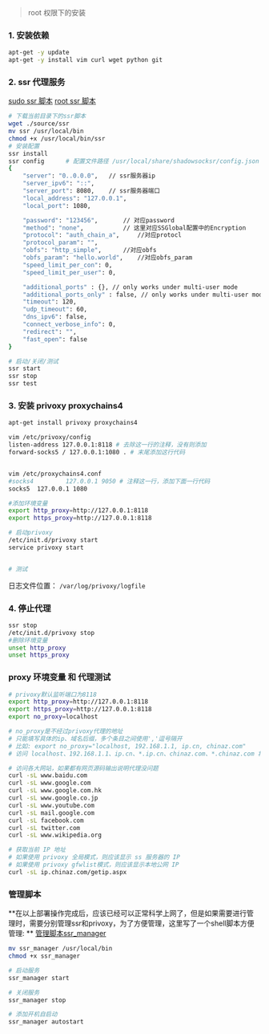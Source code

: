 > root 权限下的安装
### 1. 安装依赖
```bash
apt-get -y update 
apt-get -y install vim curl wget python git 
```

### 2. ssr 代理服务
[sudo ssr 脚本](./source/ssr)
[root ssr 脚本](./source/ssr_root)
```bash
# 下载当前目录下的ssr脚本
wget ./source/ssr
mv ssr /usr/local/bin
chmod +x /usr/local/bin/ssr
# 安装配置
ssr install
ssr config 		# 配置文件路径 /usr/local/share/shadowsocksr/config.json
{
    "server": "0..0.0.0",	// ssr服务器ip
    "server_ipv6": "::",
    "server_port": 8080,	// ssr服务器端口
    "local_address": "127.0.0.1",
    "local_port": 1080,

    "password": "123456",		// 对应password
    "method": "none",			// 这里对应SSGlobal配置中的Encryption
    "protocol": "auth_chain_a",		//对应protocl
    "protocol_param": "",
    "obfs": "http_simple",		//对应obfs
    "obfs_param": "hello.world",	//对应obfs_param
    "speed_limit_per_con": 0,
    "speed_limit_per_user": 0,

    "additional_ports" : {}, // only works under multi-user mode
    "additional_ports_only" : false, // only works under multi-user mode
    "timeout": 120,
    "udp_timeout": 60,
    "dns_ipv6": false,
    "connect_verbose_info": 0,
    "redirect": "",
    "fast_open": false
}

# 启动/关闭/测试
ssr start
ssr stop
ssr test
```
### 3.  安装 privoxy proxychains4
```bash
apt-get install privoxy proxychains4

vim /etc/privoxy/config
listen-address 127.0.0.1:8118 # 去除这一行的注释，没有则添加
forward-socks5 / 127.0.0.1:1080 . # 末尾添加这行代码


vim /etc/proxychains4.conf
#socks4         127.0.0.1 9050 # 注释这一行，添加下面一行代码
socks5  127.0.0.1 1080

#添加环境变量
export http_proxy=http://127.0.0.1:8118
export https_proxy=http://127.0.0.1:8118

# 启动privoxy
/etc/init.d/privoxy start 
service privoxy start


# 测试
```
日志文件位置： `/var/log/privoxy/logfile`


### 4. 停止代理
```bash
ssr stop
/etc/init.d/privoxy stop
#删除环境变量
unset http_proxy
unset https_proxy
```

### proxy 环境变量 和 代理测试
```bash
# privoxy默认监听端口为8118
export http_proxy=http://127.0.0.1:8118
export https_proxy=http://127.0.0.1:8118
export no_proxy=localhost

# no_proxy是不经过privoxy代理的地址
# 只能填写具体的ip、域名后缀，多个条目之间使用','逗号隔开
# 比如: export no_proxy="localhost, 192.168.1.1, ip.cn, chinaz.com"
# 访问 localhost、192.168.1.1、ip.cn、*.ip.cn、chinaz.com、*.chinaz.com 将不使用代理

# 访问各大网站，如果都有网页源码输出说明代理没问题
curl -sL www.baidu.com
curl -sL www.google.com
curl -sL www.google.com.hk
curl -sL www.google.co.jp
curl -sL www.youtube.com
curl -sL mail.google.com
curl -sL facebook.com
curl -sL twitter.com
curl -sL www.wikipedia.org

# 获取当前 IP 地址
# 如果使用 privoxy 全局模式，则应该显示 ss 服务器的 IP
# 如果使用 privoxy gfwlist模式，则应该显示本地公网 IP
curl -sL ip.chinaz.com/getip.aspx
```

### 管理脚本
**在以上部署操作完成后，应该已经可以正常科学上网了，但是如果需要进行管理时，需要分别管理ssr和privoxy，为了方便管理，这里写了一个shell脚本方便管理: ** [管理脚本ssr_manager](./source/ssr_manager)
```bash
mv ssr_manager /usr/local/bin
chmod +x ssr_manager

# 启动服务
ssr_manager start

# 关闭服务
ssr_manager stop 

# 添加开机自启动
ssr_manager autostart
```
